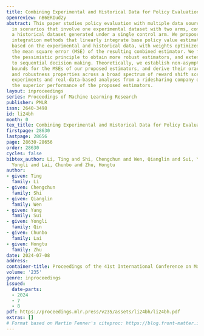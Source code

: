 ```yaml
---
title: Combining Experimental and Historical Data for Policy Evaluation
openreview: nB6ERIud2y
abstract: This paper studies policy evaluation with multiple data sources, especially
  in scenarios that involve one experimental dataset with two arms, complemented by
  a historical dataset generated under a single control arm. We propose novel data
  integration methods that linearly integrate base policy value estimators constructed
  based on the experimental and historical data, with weights optimized to minimize
  the mean square error (MSE) of the resulting combined estimator. We further apply
  the pessimistic principle to obtain more robust estimators, and extend these developments
  to sequential decision making. Theoretically, we establish non-asymptotic error
  bounds for the MSEs of our proposed estimators, and derive their oracle, efficiency
  and robustness properties across a broad spectrum of reward shift scenarios. Numerical
  experiments and real-data-based analyses from a ridesharing company demonstrate
  the superior performance of the proposed estimators.
layout: inproceedings
series: Proceedings of Machine Learning Research
publisher: PMLR
issn: 2640-3498
id: li24bh
month: 0
tex_title: Combining Experimental and Historical Data for Policy Evaluation
firstpage: 28630
lastpage: 28656
page: 28630-28656
order: 28630
cycles: false
bibtex_author: Li, Ting and Shi, Chengchun and Wen, Qianglin and Sui, Yang and Qin,
  Yongli and Lai, Chunbo and Zhu, Hongtu
author:
- given: Ting
  family: Li
- given: Chengchun
  family: Shi
- given: Qianglin
  family: Wen
- given: Yang
  family: Sui
- given: Yongli
  family: Qin
- given: Chunbo
  family: Lai
- given: Hongtu
  family: Zhu
date: 2024-07-08
address:
container-title: Proceedings of the 41st International Conference on Machine Learning
volume: '235'
genre: inproceedings
issued:
  date-parts:
  - 2024
  - 7
  - 8
pdf: https://proceedings.mlr.press/v235/assets/li24bh/li24bh.pdf
extras: []
# Format based on Martin Fenner's citeproc: https://blog.front-matter.io/posts/citeproc-yaml-for-bibliographies/
---
```


